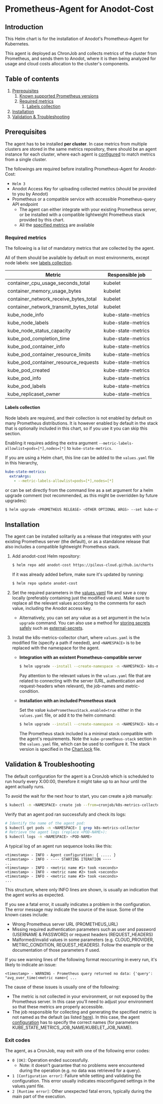 # Prometheus-Agent for Anodot-Cost

## Introduction

This Helm chart is for the installation of Anodot's Prometheus-Agent for Kubernetes.

This agent is deployed as ChronJob and collects metrics of the cluster from Prometheus, and sends them to Anodot, where
it is then being analyzed for usage and cloud costs allocation to the cluster's components. 


## Table of contents

1. [Prerequisites](#prerequisites)
   1. [Known supported Prometheus versions](#known-supported-prometheus-versions)
   2. [Required metrics](#required-metrics)
      1. [Labels collection](#labels-collection)
2. [Installation](#installation)
3. [Validation & Troubleshooting](#validation--troubleshooting)

## Prerequisites

The agent has to be installed **per cluster**.  In case metrics from multiple clusters are stored in the same metrics
repository, there should be an agent instance for each cluster, where each agent is [configured](values.yaml) to match metrics
from a single cluster. 

The followings are required before installing Prometheus-Agent for Anodot-Cost:
- `Helm 3`
- Anodot Access Key for uploading collected metrics (should be provided to you by Anodot)
- Prometheus or a compatible service with accessible Prometheus-query API endpoint
  - The agent can either integrate with your existing Prometheus server, or be installed with a compatible lightweight
    Prometheus stack provided by this chart.
  - All the [specified metrics](#required-metrics) are available

### Required metrics

The following is a list of mandatory metrics that are collected by the agent.

All of them should be available by default on most environments, except node labels: 
see [labels collection](#labels-collection).


| Metric                                 | Responsible job    |
|----------------------------------------|--------------------|
| container_cpu_usage_seconds_total      | kubelet            |
| container_memory_usage_bytes           | kubelet            |
| container_network_receive_bytes_total  | kubelet            |
| container_network_transmit_bytes_total | kubelet            |
| kube_node_info                         | kube-state-metrics |
| kube_node_labels                       | kube-state-metrics |
| kube_node_status_capacity              | kube-state-metrics |
| kube_pod_completion_time               | kube-state-metrics |
| kube_pod_container_info                | kube-state-metrics |
| kube_pod_container_resource_limits     | kube-state-metrics |
| kube_pod_container_resource_requests   | kube-state-metrics |
| kube_pod_created                       | kube-state-metrics |
| kube_pod_info                          | kube-state-metrics |
| kube_pod_labels                        | kube-state-metrics |
| kube_replicaset_owner                  | kube-state-metrics |


#### Labels collection
Node labels are required, and their collection is not enabled by default on many Prometheus distributions. It is however
enabled by default in the stack that is optionally included in this chart, so if you use it you can skip this
section.

Enabling it requires adding the extra argument `--metric-labels-allowlist=pods=[*],nodes=[*]` to `kube-state-metrics`.

If you are using a Helm chart, this line can be added to the `values.yaml` file in this hierarchy,
```yaml
kube-state-metrics:
  extraArgs:
    - --metric-labels-allowlist=pods=[*],nodes=[*]
```
or can be set directly from the command line as a set argument for a helm upgrade comment (not recommended, as this
might be overridden by future upgrades):
```bash
$ helm upgrade <PROMETHEUS RELEASE> <OTHER OPTIONAL ARGS> --set kube-state-metrics.extraArgs[0]=--metric-labels-allowlist=pods=[*],nodes=[*]
```


## Installation

The agent can be installed solitarily as a release that integrates with your existing Prometheus server (the default),
or as a standalone release that also includes a compatible lightweight Prometheus stack.

1. Add anodot-cost Helm repository:
   ```bash
   $ helm repo add anodot-cost https://pileus-cloud.github.io/charts
   ```
   If it was already added before, make sure it's updated by running:
   ```bash
   $ helm repo update anodot-cost
   ```

2. Set the required parameters in the [values.yaml](values.yaml) file and save a copy locally (preferably containing 
   just the modified values). Make sure to replace all the relevant values according to the comments for each value,
   including the Anodot access key.
   * Alternatively, you can set any value as a set argument in the `helm upgrade` command. You can also use a method for
     [storing secrets safely](storing-secrets.md) such as [external-secrets](https://external-secrets.io/).
    
3. Install the k8s-metrics-collector chart, where `values.yaml` is the modified file (specify a path if needed), and
   `<NAMESPACE>` is to be replaced with the namespace for the agent.

   * **Integration with an existent Prometheus-compatible server**
     ```bash
     $ helm upgrade --install --create-namespace -n <NAMESPACE> k8s-metrics-collector anodot-cost/k8s-metrics-collector -f values.yaml
     ```
     Pay attention to the relevant values in the `values.yaml` file that are related to connecting with the server (URL,
     authentication and request-headers when relevant), the job-names and metric-condition.
   
   * **Installation with an included Prometheus stack**
     
     Set the value `kubePrometheusStack.enabled=true` either in the `values.yaml` file, or add it to the helm command:
     ```bash
     $ helm upgrade --install --create-namespace -n <NAMESPACE> k8s-metrics-collector anodot-cost/k8s-metrics-collector -f values.yaml --set kubePrometheusStack.enabled=true
     ```
     The Prometheus stack included is a minimal stack compatible with the agent's requirements. Note the
     `kube-prometheus-stack` section in the `values.yaml` file, which can be used to configure it. The stack version is
     specified in the [Chart.lock](Chart.lock) file.


## Validation & Troubleshooting
The default configuration for the agent is a CronJob which is scheduled to run hourly every X:00:00, therefore it might
take up to an hour until the agent actually runs.

To avoid the wait for the next hour to start, you can create a job manually:
```bash
$ kubectl -n <NAMESPACE> create job --from=cronjob/k8s-metrics-collector k8s-metrics-collector-manual-run
```
Verify that an agent pod ran successfully and check its logs:
```bash
# Identify the name of the agent pod:
$ kubectl get pods -n <NAMESPACE> | grep k8s-metrics-collector
# Retrieve the agent logs (replace <POD-NAME>):
$ kubectl logs -n <NAMESPACE> <POD-NAME>
```
A typical log of an agent run sequence looks like this:
```
<timestamp> - INFO - Agent configuration: { ..... }
<timestamp> - INFO - ---- STARTING ITERATION ----
...
<timestamp> - INFO - <metric name #1> took <seconds>
<timestamp> - INFO - <metric name #2> took <seconds>
<timestamp> - INFO - <metric name #3> took <seconds>
...
```
This structure, where only INFO lines are shown, is usually an indication that the agent works as expected.

If you see a fatal error, it usually indicates a problem in the configuration. The error message may indicate the source
of the issue. Some of the known cases include:
* Wrong Prometheus server URL (PROMETHEUS_URL)
* Missing required authentication parameters such as user and password (USERNAME & PASSWORD) or request headers
  (REQUEST_HEADERS)
* Malformed/invalid values in some parameters (e.g. CLOUD_PROVIDER, METRIC_CONDITION, REQUEST_HEADERS). Follow the
  example or the documentation of those parameters if used.

If you see warning lines of the following format reoccurring in every run, it's likely to indicate an issue:
```
<timestamp> - WARNING - Prometheus query returned no data: {'query': "avg_over_time(<metric name>{ ...
```
The cause of these issues is usually one of the following:
* The metric is not collected in your environment, or not exposed by the Prometheus server. In this case you'll need to
  adjust your environment so that these metrics are properly accessible.
* The job responsible for collecting and generating the specified metric is not named as the default (as listed
  [here](#required-metrics)). In this case, the agent [configuration](values.yaml) has to specify the correct names (for
  parameters KUBE_STATE_METRICS_JOB_NAME/KUBELET_JOB_NAME).

### Exit codes
The agent, as a CronJob, may exit with one of the following error codes:

* `0 [OK]`: Operation ended successfully.
  * Note: it doesn't guarantee that no problems were encountered during the operation (e.g. no data was retrieved for a
    query).
* `1 [Configuration error]`: Failure while setting and validating the configuration. This error usually indicates
  misconfigured settings in the values.yaml file.   
* `2 [Runtime error]`: Other unexpected fatal errors, typically during the main part of the execution.  